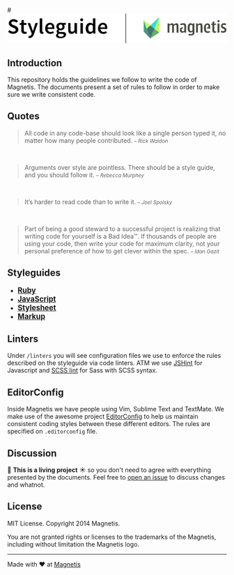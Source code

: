 #![logo](logo.svg)

## Introduction

This repository holds the guidelines we follow to write the code of Magnetis.
The documents present a set of rules to follow in order to make sure we write consistent code.

## Quotes

>All code in any code-base should look like a single person typed it, no matter how many people contributed.
><small>– _Rick Waldon_</small>

&nbsp;

>Arguments over style are pointless. There should be a style guide, and you should follow it.
><small>– _Rebecca Murphey_</small>

&nbsp;

>It’s harder to read code than to write it.
><small>– _Joel Spolsky_</small>

&nbsp;

>Part of being a good steward to a successful project is realizing that writing code for yourself is a Bad Idea™. If thousands of people are using your code, then write your code for maximum clarity, not your personal preference of how to get clever within the spec.
><small>– _Idan Gazit_</small>

## Styleguides

* <big>**[Ruby](/Ruby.md)**</big>
* <big>**[JavaScript](/JavaScript.md)**</big>
* <big>**[Stylesheet](/Stylesheet.md)**</big>
* <big>**[Markup](/Markup.md)**</big>

## Linters

Under `/linters` you will see configuration files we use to enforce the rules described on the styleguide via code linters.
ATM we use [JSHint](http://www.jshint.com) for Javascript and [SCSS lint](https://github.com/causes/scss-lint) for Sass with SCSS syntax.

## EditorConfig

Inside Magnetis we have people using Vim, Sublime Text and TextMate. We make use of the awesome project [EditorConfig](http://editorconfig.org) to help us maintain consistent coding styles between these different editors. The rules are specified on `.editorconfig` file.

## Discussion

:deciduous_tree: **This is a living project** :sunny: so you don't need to agree with everything presented by the documents.
Feel free to [open an issue](../../issues) to discuss changes and whatnot.

## License

MIT License. Copyright 2014 Magnetis.

You are not granted rights or licenses to the trademarks of the Magnetis, including without limitation the Magnetis logo.

---

Made with :heart: at [Magnetis](http://magnetis.com.br)

